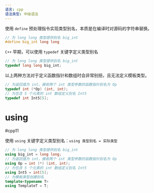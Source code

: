 ```yaml
---
语言: cpp
语法类型: 中级语法
---
```

使用 `define` 预处理指令实现类型别名，本质是在编译时对源码的字符串替换。

```cpp
// 为 long long 类型提供别名 big_int
#define big_int long long
```

`C++` 早期，可以使用 `typedef` 关键字定义类型别名

```cpp
// 为 long long 类型提供别名 big_int
typedef long long big_int;
```

以上两种方法对于定义函数指针和数组时会非常别扭，且无法定义模板类型。

```cpp
// 为返回值为 int，接收两个 int 类型参数的函数指针别名为 Op
typedef int (*Op) (int, int);
// 为包含 5 个元素的 int 数组定义别名 Int5
typedef int Int5[5];
```
# using
#cpp11 

使用 `using` 关键字定义类型别名：`using 类型别名 = 实际类型`

```cpp
// 为 long long 类型提供别名 big_int
using big_int = long long;
// 为返回值为 int，接收两个 int 类型参数的函数指针别名为 Op
using Op = int (*) (int, int);
// 为包含 5 个元素的 int 数组定义别名 Int5
using Int5 = int[5];
// 为模板类型创建别名
template<typename T>
using TemplateT = T;
```

‍
